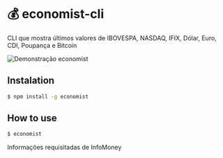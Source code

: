 # :moneybag: economist-cli 
CLI que mostra últimos valores de IBOVESPA, NASDAQ, IFIX, Dólar, Euro, CDI, Poupança e Bitcoin

<img src="http://i.imgur.com/HRdigQV.png" alt="Demonstração economist">

## Instalation
```sh
$ npm install -g economist
```

## How to use
```sh
$ economist
```

Informações requisitadas de InfoMoney
